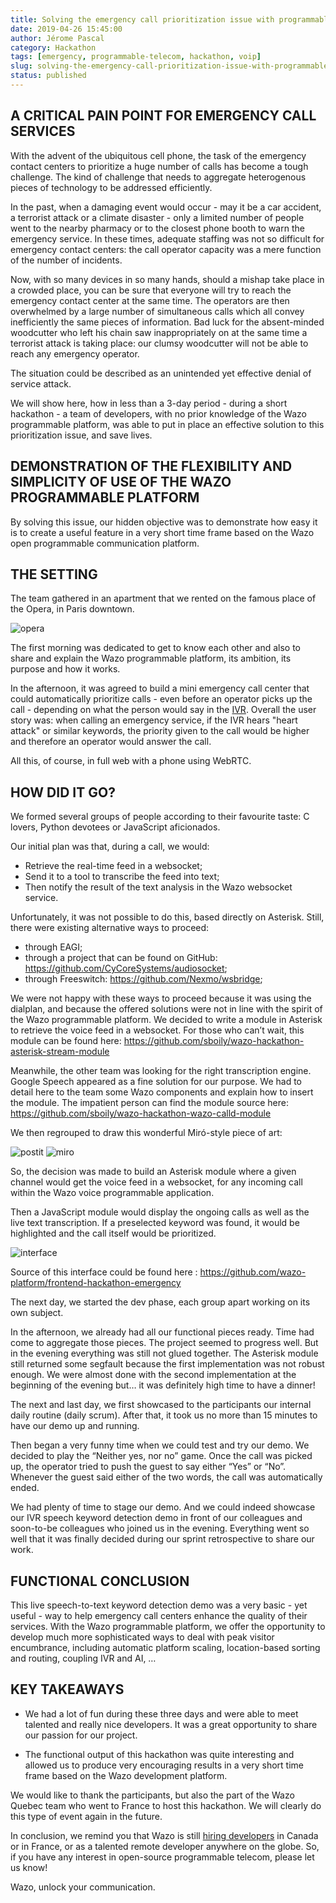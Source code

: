 ```yaml
---
title: Solving the emergency call prioritization issue with programmable telecom
date: 2019-04-26 15:45:00
author: Jérome Pascal
category: Hackathon
tags: [emergency, programmable-telecom, hackathon, voip]
slug: solving-the-emergency-call-prioritization-issue-with-programmable-telecom
status: published
---
```


## A CRITICAL PAIN POINT FOR EMERGENCY CALL SERVICES

With the advent of the ubiquitous cell phone, the task of the emergency contact centers to prioritize a huge number of calls has become a tough challenge. The kind of challenge that needs to aggregate heterogenous pieces of technology to be addressed efficiently.

In the past, when a damaging event would occur - may it be a car accident, a terrorist attack or a climate disaster - only a limited number of people went to the nearby pharmacy or to the closest phone booth to warn the emergency service. In these times, adequate staffing was not so difficult for emergency contact centers: the call operator capacity was a mere function of the number of incidents.

Now, with so many devices in so many hands, should a mishap take place in a crowded place, you can be sure that everyone will try to reach the emergency contact center at the same time. The operators are then overwhelmed by a large number of simultaneous calls which all convey inefficiently the same pieces of information. Bad luck for the absent-minded woodcutter who left his chain saw inappropriately on at the same time a terrorist attack is taking place: our clumsy woodcutter will not be able to reach any emergency operator.

The situation could be described as an unintended yet effective denial of service attack.

We will show here, how in less than a 3-day period - during a short hackathon - a team of developers, with no prior knowledge of the Wazo programmable platform, was able to put in place an effective solution to this prioritization issue, and save lives.

## DEMONSTRATION OF THE FLEXIBILITY AND SIMPLICITY OF USE OF THE WAZO PROGRAMMABLE PLATFORM

By solving this issue, our hidden objective was to demonstrate how easy it is to create a useful feature in a very short time frame based on the Wazo open programmable communication platform.

## THE SETTING

The team gathered in an apartment that we rented on the famous place of the Opera, in Paris downtown.

![opera](../static/images/blog/hackathon/2.png)

The first morning was dedicated to get to know each other and also to share and explain the Wazo programmable platform, its ambition, its purpose and how it works.

In the afternoon, it was agreed to build a mini emergency call center that could automatically prioritize calls - even before an operator picks up the call - depending on what the person would say in the [IVR](https://en.wikipedia.org/wiki/Interactive_voice_response). Overall the user story was: when calling an emergency service, if the IVR hears "heart attack" or similar keywords, the priority given to the call would be higher and therefore an operator would answer the call.

All this, of course, in full web with a phone using WebRTC.

## HOW DID IT GO?

We formed several groups of people according to their favourite taste: C lovers, Python devotees or JavaScript aficionados.

Our initial plan was that, during a call, we would:

- Retrieve the real-time feed in a websocket;
- Send it to a tool to transcribe the feed into text;
- Then notify the result of the text analysis in the Wazo websocket service.

Unfortunately, it was not possible to do this, based directly on Asterisk. Still, there were existing alternative ways to proceed:

- through EAGI;
- through a project that can be found on GitHub: https://github.com/CyCoreSystems/audiosocket;
- through Freeswitch: https://github.com/Nexmo/wsbridge;

We were not happy with these ways to proceed because it was using the dialplan, and because the offered solutions were not in line with the spirit of the Wazo programmable platform. We decided to write a module in Asterisk to retrieve the voice feed in a websocket.
For those who can’t wait, this module can be found here: https://github.com/sboily/wazo-hackathon-asterisk-stream-module

Meanwhile, the other team was looking for the right transcription engine. Google Speech appeared as a fine solution for our purpose. We had to detail here to the team some Wazo components and explain how to insert the module. The impatient person can find the module source here: https://github.com/sboily/wazo-hackathon-wazo-calld-module

We then regrouped to draw this wonderful Miró-style piece of art:

![postit](../static/images/blog/hackathon/3.png)
![miro](../static/images/blog/hackathon/4.png)

So, the decision was made to build an Asterisk module where a given channel would get the voice feed in a websocket, for any incoming call within the Wazo voice programmable application.

Then a JavaScript module would display the ongoing calls as well as the live text transcription. If a preselected keyword was found, it would be highlighted and the call itself would be prioritized.

![interface](../static/images/blog/hackathon/1.png)

Source of this interface could be found here : https://github.com/wazo-platform/frontend-hackathon-emergency

The next day, we started the dev phase, each group apart working on its own subject.

In the afternoon, we already had all our functional pieces ready. Time had come to aggregate those pieces. The project seemed to progress well. But in the evening everything was still not glued together. The Asterisk module still returned some segfault because the first implementation was not robust enough. We were almost done with the second implementation at the beginning of the evening but… it was definitely high time to have a dinner!

The next and last day, we first showcased to the participants our internal daily routine (daily scrum). After that, it took us no more than 15 minutes to have our demo up and running.

Then began a very funny time when we could test and try our demo. We decided to play the “Neither yes, nor no” game. Once the call was picked up, the operator tried to push the guest to say either “Yes” or “No”. Whenever the guest said either of the two words, the call was automatically ended.

We had plenty of time to stage our demo. And we could indeed showcase our IVR speech keyword detection demo in front of our colleagues and soon-to-be colleagues who joined us in the evening. Everything went so well that it was finally decided during our sprint retrospective to share our work.

## FUNCTIONAL CONCLUSION

This live speech-to-text keyword detection demo was a very basic - yet useful - way to help emergency call centers enhance the quality of their services. With the Wazo programmable platform, we offer the opportunity to develop much more sophisticated ways to deal with peak visitor encumbrance, including automatic platform scaling, location-based sorting and routing, coupling IVR and AI, …

## KEY TAKEAWAYS

- We had a lot of fun during these three days and were able to meet talented and really nice developers. It was a great opportunity to share our passion for our project.

- The functional output of this hackathon was quite interesting and allowed us to produce very encouraging results in a very short time frame based on the Wazo development platform.

We would like to thank the participants, but also the part of the Wazo Quebec team who went to France to host this hackathon. We will clearly do this type of event again in the future.

In conclusion, we remind you that Wazo is still [hiring developers](https://wazo.io/careers/) in Canada or in France, or as a talented remote developer anywhere on the globe. So, if you have any interest in open-source programmable telecom, please let us know!

Wazo, unlock your communication.
